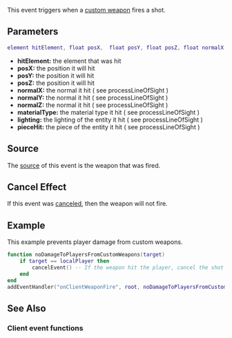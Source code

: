 This event triggers when a [custom weapon](/Element/Weapon.md "wikilink") fires a shot.

Parameters
----------

``` lua
element hitElement, float posX,  float posY, float posZ, float normalX, float normalY, float normalZ, int materialType, int lighting, int pieceHit
```

-   **hitElement:** the element that was hit
-   **posX:** the position it will hit
-   **posY:** the position it will hit
-   **posZ:** the position it will hit
-   **normalX:** the normal it hit ( see processLineOfSight )
-   **normalY:** the normal it hit ( see processLineOfSight )
-   **normalZ:** the normal it hit ( see processLineOfSight )
-   **materialType:** the material type it hit ( see processLineOfSight )
-   **lighting:** the lighting of the entity it hit ( see processLineOfSight )
-   **pieceHit:** the piece of the entity it hit ( see processLineOfSight )

Source
------

The [source](/event_system#Event_source.md "wikilink") of this event is the weapon that was fired.

Cancel Effect
-------------

If this event was [canceled](/Event_system#Canceling.md "wikilink"), then the weapon will not fire.

Example
-------

This example prevents player damage from custom weapons.

``` lua
function noDamageToPlayersFromCustomWeapons(target)
    if target == localPlayer then
        cancelEvent() -- If the weapon hit the player, cancel the shot
    end
end
addEventHandler("onClientWeaponFire", root, noDamageToPlayersFromCustomWeapons)
```

See Also
--------

### Client event functions
